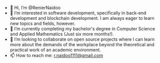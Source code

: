 - 👋 Hi, I’m @RenierNaidoo
- 👀 I’m interested in software development, specifically in back-end development and blockchain development. I am always eager to learn new topics and fields, however.
- 🌱 I’m currently completing my bachelor's degree in Computer Science and Applied Mathematics (Just six more months!).
- 💞️ I’m looking to collaborate on open source projects where I can learn more about the demands of the workplace beyond the theoretical and practical work of an 
      academic environment.
- 📫 How to reach me: r.naidoo1111@gmail.com

<!---
RenierNaidoo/RenierNaidoo is a ✨ special ✨ repository because its `README.md` (this file) appears on your GitHub profile.
You can click the Preview link to take a look at your changes.
--->
